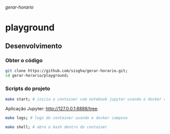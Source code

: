 ###### gerar-horario

# playground

## Desenvolvimento

### Obter o código

```sh
git clone https://github.com/sisgha/gerar-horario.git;
cd gerar-horario/playground;
```

### Scripts do projeto

```sh
make start; # inicia o container com notebook jupyter usando o docker compose
```

Aplicação Jupyter: <http://127.0.0.1:8888/tree>.

```sh
make logs; # logs do container usando o docker compose
```

```sh
make shell; # abre o bash dentro do container
```
